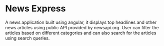 # News Express
A news application built using angular, it displays top headlines and other news articles using public API provided by newsapi.org. User can filter the articles based on different  categories and can also search for the articles using search queries.



